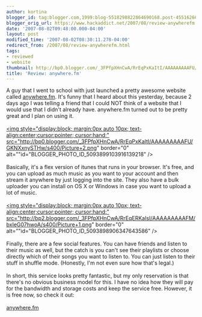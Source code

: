 ```yaml
---
author: kortina
blogger_id: tag:blogger.com,1999:blog-5518298822864690168.post-4551626675581012122
blogger_orig_url: https://www.hackaddict.net/2007/08/review-anywherefm.html
date: '2007-08-02T09:48:00.000-04:00'
layout: post
modified_time: '2007-08-02T08:30:11.278-04:00'
redirect_from: /2007/08/review-anywherefm.html
tags:
- reviewed
- website
thumbnail: http://bp0.blogger.com/_3FPfpXHnCwA/RrEqPxKaItI/AAAAAAAAAFU/GKNXxnySTHw/s72-c/Picture+2.png
title: 'Review: anywhere.fm'
---
```


A guy that I went to school with just launched a pretty awesome website called <a href="http://anywhere.fm">anywhere.fm</a>.  It's funny that I heard about this yesterday, because 2 days ago I was telling a friend that I could NOT think of a website that I would use that I didn't already have.  anywhere.fm turned out to be pretty great and I plan on using it.<br /><br /><a onblur="try {parent.deselectBloggerImageGracefully();} catch(e) {}" href="http://bp0.blogger.com/_3FPfpXHnCwA/RrEqPxKaItI/AAAAAAAAAFU/GKNXxnySTHw/s1600-h/Picture+2.png"><img style="display:block; margin:0px auto 10px; text-align:center;cursor:pointer; cursor:hand;" src="http://bp0.blogger.com/_3FPfpXHnCwA/RrEqPxKaItI/AAAAAAAAAFU/GKNXxnySTHw/s400/Picture+2.png" border="0" alt=""id="BLOGGER_PHOTO_ID_5093899103916139218" /></a><br /><br />Basically, it's a flex version of itunes that runs in your browser.  It's free, and you can upload as much music as you want to your account and then stream it anywhere by just logging into the site.  They also have a bulk uploader you can install on OS X or Windows in case you want to upload a lot of music.<br /><br /><a onblur="try {parent.deselectBloggerImageGracefully();} catch(e) {}" href="http://bp2.blogger.com/_3FPfpXHnCwA/RrEqERKaIsI/AAAAAAAAAFM/bxIeG07hwoA/s1600-h/Picture+1.png"><img style="display:block; margin:0px auto 10px; text-align:center;cursor:pointer; cursor:hand;" src="http://bp2.blogger.com/_3FPfpXHnCwA/RrEqERKaIsI/AAAAAAAAAFM/bxIeG07hwoA/s400/Picture+1.png" border="0" alt=""id="BLOGGER_PHOTO_ID_5093898906347643586" /></a><br /><br />Finally, there are a few social features.  You can have friends and listen to their music as well, but the catch is you can't see their playlists or choose directly which of their songs you want to listen to.  You can just listen to their stuff in shuffle mode.  (Honestly, I'm not even sure how that's legal.)<br /><br />In short, this service looks pretty fantastic, but my only reservation is that there's no obvious business model for this.  I have no idea how they will pay for the bandwidth and storage costs and keep the service free.  However, it is free now, so check it out:<br /><br /><a href="http://anywhere.fm">anywhere.fm</a>
